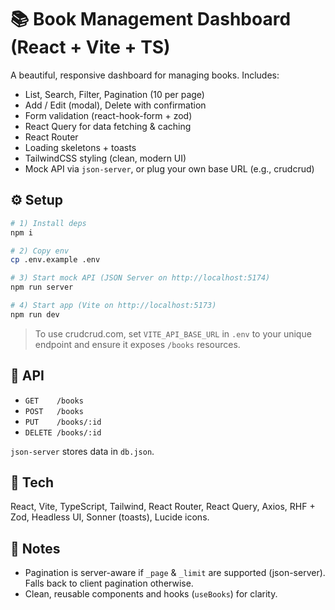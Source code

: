 # 📚 Book Management Dashboard (React + Vite + TS)

A beautiful, responsive dashboard for managing books. Includes:
- List, Search, Filter, Pagination (10 per page)
- Add / Edit (modal), Delete with confirmation
- Form validation (react-hook-form + zod)
- React Query for data fetching & caching
- React Router
- Loading skeletons + toasts
- TailwindCSS styling (clean, modern UI)
- Mock API via `json-server`, or plug your own base URL (e.g., crudcrud)

## ⚙️ Setup

```bash
# 1) Install deps
npm i

# 2) Copy env
cp .env.example .env

# 3) Start mock API (JSON Server on http://localhost:5174)
npm run server

# 4) Start app (Vite on http://localhost:5173)
npm run dev
```

> To use crudcrud.com, set `VITE_API_BASE_URL` in `.env` to your unique endpoint and ensure it exposes `/books` resources.

## 📁 API

- `GET    /books`
- `POST   /books`
- `PUT    /books/:id`
- `DELETE /books/:id`

`json-server` stores data in `db.json`.

## 🧱 Tech

React, Vite, TypeScript, Tailwind, React Router, React Query, Axios, RHF + Zod, Headless UI, Sonner (toasts), Lucide icons.

## 📝 Notes

- Pagination is server-aware if `_page` & `_limit` are supported (json-server). Falls back to client pagination otherwise.
- Clean, reusable components and hooks (`useBooks`) for clarity.
